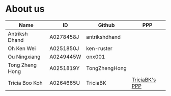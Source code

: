 # About us

| Name            | ID        | Github        | PPP                                |
|-----------------|-----------|---------------|------------------------------------|
| Antriksh Dhand  | A0278458J | antrikshdhand |                                    |
| Oh Ken Wei      | A0251850J | ken-ruster    |                                    |
| Ou Ningxiang    | A0249445W | onx001        |                                    |
| Tong Zheng Hong | A0251819Y | TongZhengHong |                                    |
| Tricia Boo Koh  | A0264665U | TriciaBK      | [TriciaBK's PPP](team/triciabk.md) |